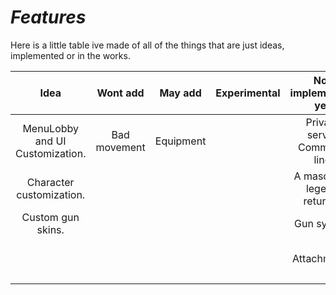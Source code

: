 # *Features*

Here is a little table ive made of all of the things that are just ideas, implemented or in the works.

| Idea                            | Wont add     | May add   | Experimental | Not implemented yet         | WIP                  | Implemented    |
| :--:                            | :------:     | :-----:   | :----------: | :------------------------:  | :-:                  | :---------:    |
| MenuLobby and UI Customization. | Bad movement | Equipment |              | Private server Command line | UI                   | Match System   |
| Character customization.        |              |           |              | A mascot (a legend returns) | Client Camera        | Spawning       |
| Custom gun skins.               |              |           |              | Gun system                  | Springs              | Team Balancing |
|                                 |              |           |              | Attachments                 | Client / Server Core |                |
|                                 |              |           |              |                             |                      |                |

